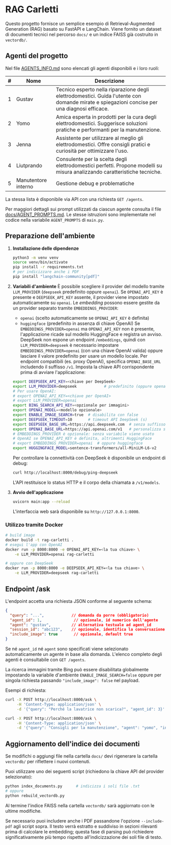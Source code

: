 # RAG Carletti

Questo progetto fornisce un semplice esempio di Retrieval-Augmented Generation (RAG) basato su FastAPI e LangChain.
Viene fornito un dataset di documenti tecnici nel percorso `docs/` e un indice FAISS già costruito in `vectordb/`.

## Agenti del progetto

Nel file [AGENTS_INFO.md](AGENTS_INFO.md) sono elencati gli agenti disponibili e i loro ruoli:

| # | Nome | Descrizione |
|---|------|-------------|
| 1 | Gustav | Tecnico esperto nella riparazione degli elettrodomestici. Guida l'utente con domande mirate e spiegazioni concise per una diagnosi efficace. |
| 2 | Yomo | Amica esperta in prodotti per la cura degli elettrodomestici. Suggerisce soluzioni pratiche e performanti per la manutenzione. |
| 3 | Jenna | Assistente per utilizzare al meglio gli elettrodomestici. Offre consigli pratici e curiosità per ottimizzare l'uso. |
| 4 | Liutprando | Consulente per la scelta degli elettrodomestici perfetti. Propone modelli su misura analizzando caratteristiche tecniche. |
| 5 | Manutentore interno | Gestione debug e problematiche |

La stessa lista è disponibile via API con una richiesta `GET /agents`.

Per maggiori dettagli sui prompt utilizzati da ciascun agente consulta il file
[docs/AGENT_PROMPTS.md](docs/AGENT_PROMPTS.md). Le stesse istruzioni sono
implementate nel codice nella variabile `AGENT_PROMPTS` di `main.py`.

## Preparazione dell'ambiente

1. **Installazione delle dipendenze**
   ```bash
   python3 -m venv venv
   source venv/bin/activate
   pip install -r requirements.txt
   # per indicizzare anche i PDF
   pip install "langchain-community[pdf]"
   ```

2. **Variabili d'ambiente**
   È possibile scegliere il provider del modello tramite `LLM_PROVIDER` (`deepseek` predefinito oppure `openai`).
   Se `OPENAI_API_KEY` è presente e `DEEPSEEK_API_KEY` assente, il provider viene impostato automaticamente su `openai`.
   Le *embedding* possono essere gestite da un provider separato tramite `EMBEDDINGS_PROVIDER`:
   - `openai` (scelto automaticamente se `OPENAI_API_KEY` è definita)
   - `huggingface` (predefinito in assenza di chiave OpenAI)
   Se `EMBEDDINGS_PROVIDER=openai` ma `OPENAI_API_KEY` non è presente, l'applicazione ricade sul modello HuggingFace e registra un avviso.
   DeepSeek non espone un endpoint `/embeddings`, quindi con `LLM_PROVIDER=deepseek` è necessario impostare `EMBEDDINGS_PROVIDER=openai` (con una chiave OpenAI valida) oppure lasciare il valore predefinito per usare un modello locale.
   Per endpoint compatibili (es. proxy OpenAI), specifica `OPENAI_BASE_URL` includendo il suffisso `/v1`.
   Imposta la chiave API corrispondente prima di avviare l'applicazione:
   ```bash
   export DEEPSEEK_API_KEY=<chiave per DeepSeek>
   export LLM_PROVIDER=deepseek            # predefinito (oppure openai)
   # Per usare OpenAI:
   # export OPENAI_API_KEY=<chiave per OpenAI>
   # export LLM_PROVIDER=openai
   export BING_SEARCH_API_KEY=<opzionale per immagini>
   export OPENAI_MODEL=<modello opzionale>
   export ENABLE_IMAGE_SEARCH=true  # disabilita con false
   export DEEPSEEK_TIMEOUT=10       # timeout API DeepSeek (s)
   export DEEPSEEK_BASE_URL=https://api.deepseek.com  # senza suffisso /v1
   export OPENAI_BASE_URL=https://api.openai.com/v1   # personalizza se usi endpoint compatibili
   # EMBEDDINGS_PROVIDER è opzionale: senza variabile viene usato
   # OpenAI se OPENAI_API_KEY è definita, altrimenti HuggingFace
   # export EMBEDDINGS_PROVIDER=openai  # oppure huggingface
   export HUGGINGFACE_MODEL=sentence-transformers/all-MiniLM-L6-v2
   ```

   Per controllare la connettività con DeepSeek è disponibile un endpoint di debug:

   ```bash
   curl http://localhost:8000/debug/ping-deepseek
   ```

   L'API restituisce lo status HTTP e il corpo della chiamata a `/v1/models`.

3. **Avvio dell'applicazione**
   ```bash
   uvicorn main:app --reload
   ```
   L'interfaccia web sarà disponibile su `http://127.0.0.1:8000`.

### Utilizzo tramite Docker

```bash
# build image
docker build -t rag-carletti .
# esegui l'app con OpenAI
docker run -p 8000:8000 -e OPENAI_API_KEY=<la tua chiave> \
    -e LLM_PROVIDER=openai rag-carletti

# oppure con DeepSeek
docker run -p 8000:8000 -e DEEPSEEK_API_KEY=<la tua chiave> \
    -e LLM_PROVIDER=deepseek rag-carletti
```

## Endpoint /ask
L'endpoint accetta una richiesta JSON conforme al seguente schema:

```json
{
  "query": "...",            // domanda da porre (obbligatorio)
  "agent_id": 1,              // opzionale, id numerico dell'agente
  "agent": "gustav",         // alternativa testuale ad agent_id
  "session_id": "abc123",    // opzionale, identifica la conversazione
  "include_image": true       // opzionale, default true
}
```

Se né `agent_id` né `agent` sono specificati viene selezionato automaticamente un agente in base alla domanda. L'elenco completo degli agenti è consultabile con `GET /agents`.

La ricerca immagini tramite Bing può essere disabilitata globalmente impostando la variabile d'ambiente `ENABLE_IMAGE_SEARCH=false` oppure per singola richiesta passando `"include_image": false` nel payload.

Esempi di richiesta:
```bash
curl -X POST http://localhost:8000/ask \
     -H 'Content-Type: application/json' \
     -d '{"query": "Perché la lavatrice non scarica?", "agent_id": 3}'

curl -X POST http://localhost:8000/ask \
     -H 'Content-Type: application/json' \
     -d '{"query": "Consigli per la manutenzione", "agent": "yomo", "include_image": false}'
```

## Aggiornamento dell'indice dei documenti

Se modifichi o aggiungi file nella cartella `docs/` devi rigenerare la cartella `vectordb/` per riflettere i nuovi contenuti.

Puoi utilizzare uno dei seguenti script (richiedono la chiave API del provider selezionato):

```bash
python index_documents.py      # indicizza i soli file .txt
# oppure
python rebuild_vectordb.py
```

Al termine l'indice FAISS nella cartella `vectordb/` sarà aggiornato con le ultime modifiche.

Se necessario puoi includere anche i PDF passandone l'opzione `--include-pdf`
agli script sopra. Il testo verrà estratto e suddiviso in sezioni rilevanti
prima di calcolare le embedding; questa fase di parsing può richiedere
significativamente più tempo rispetto all'indicizzazione dei soli file di
testo.

